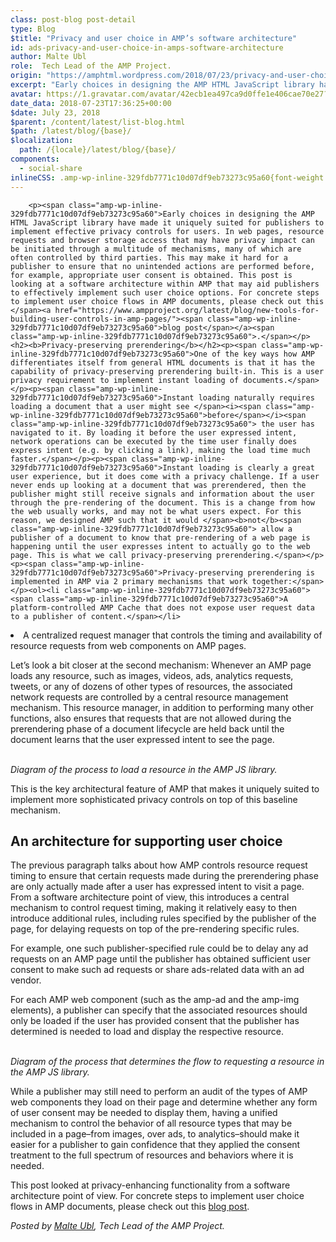 ```yaml
---
class: post-blog post-detail
type: Blog
$title: "Privacy and user choice in AMP’s software architecture"
id: ads-privacy-and-user-choice-in-amps-software-architecture
author: Malte Ubl
role:  Tech Lead of the AMP Project.
origin: "https://amphtml.wordpress.com/2018/07/23/privacy-and-user-choice-in-amps-software-architecture/amp/"
excerpt: "Early choices in designing the AMP HTML JavaScript library have made it uniquely suited for publishers to implement effective privacy controls for users. In web pages, resource requests and browser storage access that may have privacy impact can be initiated through a multitude of mechanisms, many of which are often controlled by third parties. This [&#8230;]"
avatar: https://1.gravatar.com/avatar/42ecb1ea497ca9d0ffe1e406cae70e27?s=96&d=identicon&r=G
date_data: 2018-07-23T17:36:25+00:00
$date: July 23, 2018
$parent: /content/latest/list-blog.html
$path: /latest/blog/{base}/
$localization:
  path: /{locale}/latest/blog/{base}/
components:
  - social-share
inlineCSS: .amp-wp-inline-329fdb7771c10d07df9eb73273c95a60{font-weight:400;}
---
```


<div class="amp-wp-article-content">

		<p><span class="amp-wp-inline-329fdb7771c10d07df9eb73273c95a60">Early choices in designing the AMP HTML JavaScript library have made it uniquely suited for publishers to implement effective privacy controls for users. In web pages, resource requests and browser storage access that may have privacy impact can be initiated through a multitude of mechanisms, many of which are often controlled by third parties. This may make it hard for a publisher to ensure that no unintended actions are performed before, for example, appropriate user consent is obtained. This post is looking at a software architecture within AMP that may aid publishers to effectively implement such user choice options. For concrete steps to implement user choice flows in AMP documents, please check out this </span><a href="https://www.ampproject.org/latest/blog/new-tools-for-building-user-controls-in-amp-pages/"><span class="amp-wp-inline-329fdb7771c10d07df9eb73273c95a60">blog post</span></a><span class="amp-wp-inline-329fdb7771c10d07df9eb73273c95a60">.</span></p><h2><b>Privacy-preserving prerendering</b></h2><p><span class="amp-wp-inline-329fdb7771c10d07df9eb73273c95a60">One of the key ways how AMP differentiates itself from general HTML documents is that it has the capability of privacy-preserving prerendering built-in. This is a user privacy requirement to implement instant loading of documents.</span></p><p><span class="amp-wp-inline-329fdb7771c10d07df9eb73273c95a60">Instant loading naturally requires loading a document that a user might see </span><i><span class="amp-wp-inline-329fdb7771c10d07df9eb73273c95a60">before</span></i><span class="amp-wp-inline-329fdb7771c10d07df9eb73273c95a60"> the user has navigated to it. By loading it before the user expressed intent, network operations can be executed by the time user finally does express intent (e.g. by clicking a link), making the load time much faster.</span></p><p><span class="amp-wp-inline-329fdb7771c10d07df9eb73273c95a60">Instant loading is clearly a great user experience, but it does come with a privacy challenge. If a user never ends up looking at a document that was prerendered, then the publisher might still receive signals and information about the user through the pre-rendering of the document. This is a change from how the web usually works, and may not be what users expect. For this reason, we designed AMP such that it would </span><b>not</b><span class="amp-wp-inline-329fdb7771c10d07df9eb73273c95a60"> allow a publisher of a document to know that pre-rendering of a web page is happening until the user expresses intent to actually go to the web page. This is what we call privacy-preserving prerendering.</span></p><p><span class="amp-wp-inline-329fdb7771c10d07df9eb73273c95a60">Privacy-preserving prerendering is implemented in AMP via 2 primary mechanisms that work together:</span></p><ol><li class="amp-wp-inline-329fdb7771c10d07df9eb73273c95a60"><span class="amp-wp-inline-329fdb7771c10d07df9eb73273c95a60">A platform-controlled AMP Cache that does not expose user request data to a publisher of content.</span></li>
<li class="amp-wp-inline-329fdb7771c10d07df9eb73273c95a60"><span class="amp-wp-inline-329fdb7771c10d07df9eb73273c95a60">A centralized request manager that controls the timing and availability of resource requests from web components on AMP pages.</span></li>
</ol><p><span class="amp-wp-inline-329fdb7771c10d07df9eb73273c95a60">Let’s look a bit closer at the second mechanism: Whenever an AMP page loads any resource, such as images, videos, ads, analytics requests, tweets, or any of dozens of other types of resources, the associated network requests are controlled by a central resource management mechanism. This resource manager, in addition to performing many other functions, also ensures that requests that are not allowed during the prerendering phase of a document lifecycle are held back until the document learns that the user expressed intent to see the page.</span></p><p><amp-img class="alignnone size-full wp-image-2111 amp-wp-enforced-sizes" src="https://amphtml.files.wordpress.com/2018/07/privacy-and-user-choice-in-amp_s-software-architecture-blog-post-e1532367183277.png?w=660" alt="privacy-and-user-choice-in-amp_s-software-architecture-blog-post-e1532367137299.png" srcset="https://amphtml.files.wordpress.com/2018/07/privacy-and-user-choice-in-amp_s-software-architecture-blog-post-e1532367183277.png 344w, https://amphtml.files.wordpress.com/2018/07/privacy-and-user-choice-in-amp_s-software-architecture-blog-post-e1532367183277.png?w=141 141w, https://amphtml.files.wordpress.com/2018/07/privacy-and-user-choice-in-amp_s-software-architecture-blog-post-e1532367183277.png?w=281 281w" sizes="(min-width: 344px) 344px, 100vw" width="344" height="367"></amp-img><br/><i><span class="amp-wp-inline-329fdb7771c10d07df9eb73273c95a60">Diagram of the process to load a resource in the AMP JS library.</span></i></p><p><span class="amp-wp-inline-329fdb7771c10d07df9eb73273c95a60">This is the key architectural feature of AMP that makes it uniquely suited to implement more sophisticated privacy controls on top of this baseline mechanism.</span></p><h2><b>An architecture for supporting user choice</b></h2><p><span class="amp-wp-inline-329fdb7771c10d07df9eb73273c95a60">The previous paragraph talks about how AMP controls resource request timing to ensure that certain requests made during the prerendering phase are only actually made after a user has expressed intent to visit a page. From a software architecture point of view, this introduces a central mechanism to control request timing, making it relatively easy to then introduce additional rules, including rules specified by the publisher of the page, for delaying requests on top of the pre-rendering specific rules. </span></p><p><span class="amp-wp-inline-329fdb7771c10d07df9eb73273c95a60">For example, one such publisher-specified rule could be to delay any ad requests on an AMP page until the publisher has obtained sufficient user consent to make such ad requests or share ads-related data with an ad vendor. </span></p><p><span class="amp-wp-inline-329fdb7771c10d07df9eb73273c95a60">For each AMP web component (such as the </span><span class="amp-wp-inline-329fdb7771c10d07df9eb73273c95a60">amp-ad</span><span class="amp-wp-inline-329fdb7771c10d07df9eb73273c95a60"> and the </span><span class="amp-wp-inline-329fdb7771c10d07df9eb73273c95a60">amp-img</span><span class="amp-wp-inline-329fdb7771c10d07df9eb73273c95a60"> elements), a publisher can specify that the associated resources should only be loaded if the user has provided consent that the publisher has determined is needed to load and display the respective resource.</span></p><p><amp-img class="alignnone size-full wp-image-2112 amp-wp-enforced-sizes" src="https://amphtml.files.wordpress.com/2018/07/privacy-and-user-choice-in-amp_s-software-architecture-blog-post-1-e1532367237552.png?w=660" alt="privacy-and-user-choice-in-amp_s-software-architecture-blog-post-1.png" srcset="https://amphtml.files.wordpress.com/2018/07/privacy-and-user-choice-in-amp_s-software-architecture-blog-post-1-e1532367237552.png 619w, https://amphtml.files.wordpress.com/2018/07/privacy-and-user-choice-in-amp_s-software-architecture-blog-post-1-e1532367237552.png?w=145 145w, https://amphtml.files.wordpress.com/2018/07/privacy-and-user-choice-in-amp_s-software-architecture-blog-post-1-e1532367237552.png?w=291 291w" sizes="(min-width: 619px) 619px, 100vw" width="619" height="639"></amp-img><br/><i><span class="amp-wp-inline-329fdb7771c10d07df9eb73273c95a60">Diagram of the process that determines the flow to requesting a resource in the AMP JS library. </span></i></p><p><span class="amp-wp-inline-329fdb7771c10d07df9eb73273c95a60">While a publisher may still need to perform an audit of the types of AMP web components they load on their page and determine whether any form of user consent may be needed to display them, having a unified mechanism to control the behavior of all resource types that may be included in a page–from images, over ads, to analytics–should make it easier for a publisher to gain confidence that they applied the consent treatment to the full spectrum of resources and behaviors where it is needed.</span></p><p><span class="amp-wp-inline-329fdb7771c10d07df9eb73273c95a60">This post looked at privacy-enhancing functionality from a software architecture point of view. For concrete steps to implement user choice flows in AMP documents, please check out this </span><a href="https://www.ampproject.org/latest/blog/new-tools-for-building-user-controls-in-amp-pages/"><span class="amp-wp-inline-329fdb7771c10d07df9eb73273c95a60">blog post</span></a><span class="amp-wp-inline-329fdb7771c10d07df9eb73273c95a60">.</span></p><p><i><span class="amp-wp-inline-329fdb7771c10d07df9eb73273c95a60">Posted by <a href="https://twitter.com/cramforce">Malte Ubl</a>, Tech Lead of the AMP Project.</span></i></p>	</div>

	

</div>

